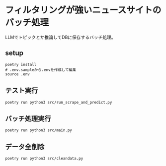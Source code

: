 # フィルタリングが強いニュースサイトのバッチ処理
LLMでトピックとか推論してDBに保存するバッチ処理。

## setup
```
poetry install
# .env.sampleから.envを作成して編集
source .env
```

## テスト実行
```
poetry run python3 src/run_scrape_and_predict.py
```

## バッチ処理実行
```
poetry run python3 src/main.py
```

## データ全削除
```
poetry run python3 src/cleandata.py
```

